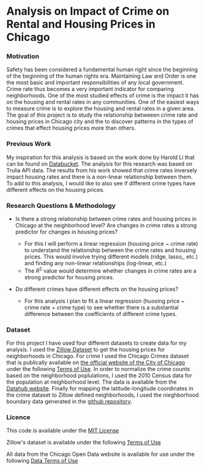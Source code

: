 # Analysis on Impact of Crime on Rental and Housing Prices in Chicago

### Motivation
Safety has been considered a fundamental human right since the beginning of the beginning of the human rights era. Maintaining Law and Order is one the most basic and important responsibilities of any local government. Crime rate thus becomes a very important indicator for comparing neighborhoods. One of the most studied effects of crime is the impact it has on the housing and rental rates in any communities. One of the easiest ways to measure crime is to explore the housing and rental rates in a given area. The goal of this project is to study the relationship betweeen crime rate and housing prices in Chicago city and the to discover patterns in the types of crimes that effect housing prices more than others.

### Previous Work
My inspiration for this analysis is based on the work done by Harold Li that can be found on [Databucket](https://databuckets.org/databucket/2016/01/exploring-chicago-crime-and-housing.html). The analysis for this research was based on Trulia API data. The results from his work showed that crime rates inversely impact housing rates and there is a non-linear relationship between them. To add to this analysis, I would like to also see if different crime types have different effects on the housing prices.

### Research Questions & Methodology

 - Is there a strong relationship between crime rates and housing prices in Chicago at the neighborhood level? Are changes in  crime rates a strong predictor for changes in housing prices?  
     - For this I will perform a linear regression (housing price ~ crime rate) to understand the relationship between the crime rates and housing prices. This would involve trying different models (ridge, lasso,, etc.) and finding any non-linear relationships (log-linear, etc.)
     - The $R^2$ value would determine whether changes in crime rates are a strong predictor for housing prices.
  
  
 - Do different crimes have different effects on the housing prices?  
     - For this analysis I plan to fit a linear regression (huosing price ~ crime rate + crime type) to see whether there is a substantial difference between the coefficients of different crime types.

### Dataset
For this project I have used four different datasets to create data for my analysis. I used the [Zillow Dataset](https://www.zillow.com/research/data/) to get the housing prices for neighborhoods in Chicago. For crime I used the Chicago Crimes dataset that is publically available on [the official website of the City of Chicago](https://data.cityofchicago.org/Public-Safety/Crimes-2019/w98m-zvie) under the following [Terms of Use](https://www.chicago.gov/city/en/narr/foia/data_disclaimer.html). In order to normalize the crime counts based on the neighborhood poplulations, I used the 2010 Census data for the population at neighborhood level. The data is available from the [Datahub website](https://datahub.cmap.illinois.gov/dataset/community-data-snapshots-raw-data/resource/8c4e096e-c90c-4bef-9cf1-9028d094296e?inner_span=True). Finally for mapping the latitude-longitude coordinates in the crime dataset to Zillow defined neighborhoods, I used the nieghborhood boundary data generated in the [github repository](https://github.com/mashvisor/us-neighborhoods-boundaries/blob/master/out/csv/IL-Regions.csv).  

### Licence
This code is available under the [MIT License](LICENSE)  

Zillow's dataset is available under the following [Terms of Use](https://www.zillow.com/z/corp/terms/)  

All data from the Chicago Open Data website is available for use under the following [Data Terms of Use](https://www.chicago.gov/city/en/narr/foia/data_disclaimer.html)  
